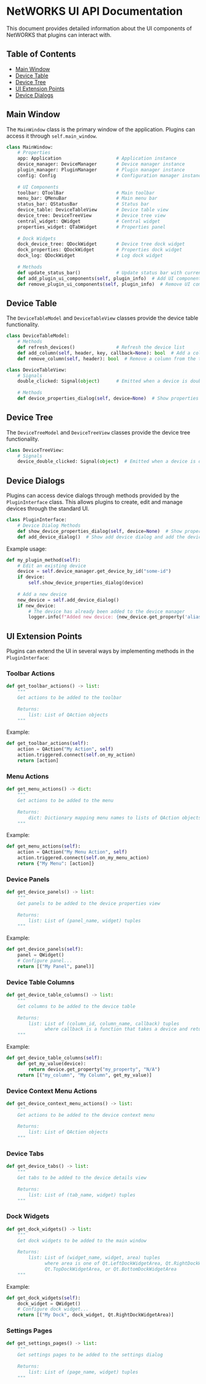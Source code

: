 # NetWORKS UI API Documentation

This document provides detailed information about the UI components of NetWORKS that plugins can interact with.

## Table of Contents

- [Main Window](#main-window)
- [Device Table](#device-table)
- [Device Tree](#device-tree)
- [UI Extension Points](#ui-extension-points)
- [Device Dialogs](#device-dialogs)

## Main Window

The `MainWindow` class is the primary window of the application. Plugins can access it through `self.main_window`.

```python
class MainWindow:
    # Properties
    app: Application                    # Application instance
    device_manager: DeviceManager       # Device manager instance
    plugin_manager: PluginManager       # Plugin manager instance
    config: Config                      # Configuration manager instance
    
    # UI Components
    toolbar: QToolBar                   # Main toolbar
    menu_bar: QMenuBar                  # Main menu bar
    status_bar: QStatusBar              # Status bar
    device_table: DeviceTableView       # Device table view
    device_tree: DeviceTreeView         # Device tree view
    central_widget: QWidget             # Central widget
    properties_widget: QTabWidget       # Properties panel
    
    # Dock Widgets
    dock_device_tree: QDockWidget       # Device tree dock widget
    dock_properties: QDockWidget        # Properties dock widget
    dock_log: QDockWidget               # Log dock widget
    
    # Methods
    def update_status_bar()             # Update status bar with current counts
    def add_plugin_ui_components(self, plugin_info)  # Add UI components from a plugin
    def remove_plugin_ui_components(self, plugin_info)  # Remove UI components from a plugin
```

## Device Table

The `DeviceTableModel` and `DeviceTableView` classes provide the device table functionality.

```python
class DeviceTableModel:
    # Methods
    def refresh_devices()               # Refresh the device list
    def add_column(self, header, key, callback=None): bool  # Add a column to the table
    def remove_column(self, header): bool  # Remove a column from the table
```

```python
class DeviceTableView:
    # Signals
    double_clicked: Signal(object)      # Emitted when a device is double-clicked
    
    # Methods
    def device_properties_dialog(self, device=None)  # Show properties dialog for a device or create new
```

## Device Tree

The `DeviceTreeModel` and `DeviceTreeView` classes provide the device tree functionality.

```python
class DeviceTreeView:
    # Signals
    device_double_clicked: Signal(object)  # Emitted when a device is double-clicked
```

## Device Dialogs

Plugins can access device dialogs through methods provided by the `PluginInterface` class. This allows plugins to create, edit and manage devices through the standard UI.

```python
class PluginInterface:
    # Device Dialog Methods
    def show_device_properties_dialog(self, device=None)  # Show properties dialog for a device or create new
    def add_device_dialog()  # Show add device dialog and add the device to the manager
```

Example usage:

```python
def my_plugin_method(self):
    # Edit an existing device
    device = self.device_manager.get_device_by_id("some-id")
    if device:
        self.show_device_properties_dialog(device)
        
    # Add a new device
    new_device = self.add_device_dialog()
    if new_device:
        # The device has already been added to the device manager
        logger.info(f"Added new device: {new_device.get_property('alias')}")
```

## UI Extension Points

Plugins can extend the UI in several ways by implementing methods in the `PluginInterface`:

### Toolbar Actions

```python
def get_toolbar_actions() -> list:
    """
    Get actions to be added to the toolbar
    
    Returns:
        list: List of QAction objects
    """
```

Example:
```python
def get_toolbar_actions(self):
    action = QAction("My Action", self)
    action.triggered.connect(self.on_my_action)
    return [action]
```

### Menu Actions

```python
def get_menu_actions() -> dict:
    """
    Get actions to be added to the menu
    
    Returns:
        dict: Dictionary mapping menu names to lists of QAction objects
    """
```

Example:
```python
def get_menu_actions(self):
    action = QAction("My Menu Action", self)
    action.triggered.connect(self.on_my_menu_action)
    return {"My Menu": [action]}
```

### Device Panels

```python
def get_device_panels() -> list:
    """
    Get panels to be added to the device properties view
    
    Returns:
        list: List of (panel_name, widget) tuples
    """
```

Example:
```python
def get_device_panels(self):
    panel = QWidget()
    # Configure panel...
    return [("My Panel", panel)]
```

### Device Table Columns

```python
def get_device_table_columns() -> list:
    """
    Get columns to be added to the device table
    
    Returns:
        list: List of (column_id, column_name, callback) tuples
              where callback is a function that takes a device and returns the value
    """
```

Example:
```python
def get_device_table_columns(self):
    def get_my_value(device):
        return device.get_property("my_property", "N/A")
    return [("my_column", "My Column", get_my_value)]
```

### Device Context Menu Actions

```python
def get_device_context_menu_actions() -> list:
    """
    Get actions to be added to the device context menu
    
    Returns:
        list: List of QAction objects
    """
```

### Device Tabs

```python
def get_device_tabs() -> list:
    """
    Get tabs to be added to the device details view
    
    Returns:
        list: List of (tab_name, widget) tuples
    """
```

### Dock Widgets

```python
def get_dock_widgets() -> list:
    """
    Get dock widgets to be added to the main window
    
    Returns:
        list: List of (widget_name, widget, area) tuples
              where area is one of Qt.LeftDockWidgetArea, Qt.RightDockWidgetArea,
              Qt.TopDockWidgetArea, or Qt.BottomDockWidgetArea
    """
```

Example:
```python
def get_dock_widgets(self):
    dock_widget = QWidget()
    # Configure dock widget...
    return [("My Dock", dock_widget, Qt.RightDockWidgetArea)]
```

### Settings Pages

```python
def get_settings_pages() -> list:
    """
    Get settings pages to be added to the settings dialog
    
    Returns:
        list: List of (page_name, widget) tuples
    """
``` 